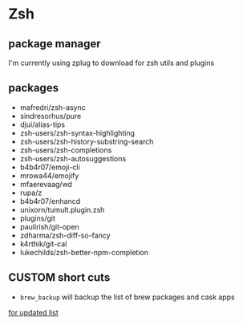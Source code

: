 # Zsh

## package manager
I'm currently using zplug to download for zsh utils and plugins

## packages
- mafredri/zsh-async
- sindresorhus/pure
- djui/alias-tips
- zsh-users/zsh-syntax-highlighting
- zsh-users/zsh-history-substring-search
- zsh-users/zsh-completions
- zsh-users/zsh-autosuggestions
- b4b4r07/emoji-cli
- mrowa44/emojify
- mfaerevaag/wd
- rupa/z
- b4b4r07/enhancd
- unixorn/tumult.plugin.zsh
- plugins/git
- paulirish/git-open
- zdharma/zsh-diff-so-fancy
- k4rthik/git-cal
- lukechilds/zsh-better-npm-completion

## CUSTOM short cuts

- `brew_backup` will backup the list of brew packages and cask apps

[for updated list](../zsh/zshrc)
